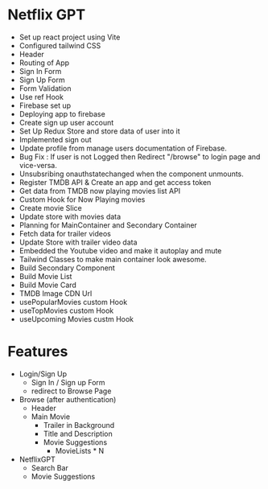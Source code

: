 # Netflix GPT
 - Set up react project using Vite
 -  Configured tailwind CSS
 - Header
 - Routing of App
 - Sign In Form
 - Sign Up Form
 - Form Validation
 - Use ref Hook
 - Firebase set up
 - Deploying app to firebase
 - Create sign up user account
 - Set Up Redux Store and store data of user into it
 - Implemented sign out
 - Update profile from manage users documentation of Firebase.
 - Bug Fix : If user is not Logged then Redirect "/browse" to login page and vice-versa.
 - Unsubsribing onauthstatechanged when the component unmounts.
 - Register TMDB API & Create an app and get access token
 - Get data from TMDB now playing movies list API
 - Custom Hook for Now Playing movies
 - Create movie Slice
 - Update store with movies data
 - Planning for MainContainer and Secondary Container
 - Fetch data for trailer videos
 - Update Store with trailer video data
 - Embedded the Youtube video and make it autoplay and mute
 - Tailwind Classes to make main container look awesome.
 - Build Secondary Component
 - Build Movie List
 - Build Movie Card
 - TMDB Image CDN Url
 - usePopularMovies custom Hook
 - useTopMovies custom Hook
 - useUpcoming Movies custm Hook

# Features
 - Login/Sign Up
   - Sign In / Sign up Form
   - redirect to Browse Page
 - Browse (after authentication)
      - Header
      - Main Movie
        - Trailer in Background
        - Title and Description
        - Movie Suggestions
          - MovieLists * N
 - NetflixGPT
    - Search Bar
    - Movie Suggestions